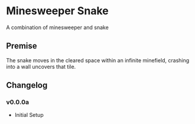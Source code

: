 # Minesweeper Snake

A combination of minesweeper and snake

## Premise

The snake moves in the cleared space within an infinite minefield, crashing into a wall uncovers that tile.

## Changelog

### v0.0.0a

- Initial Setup